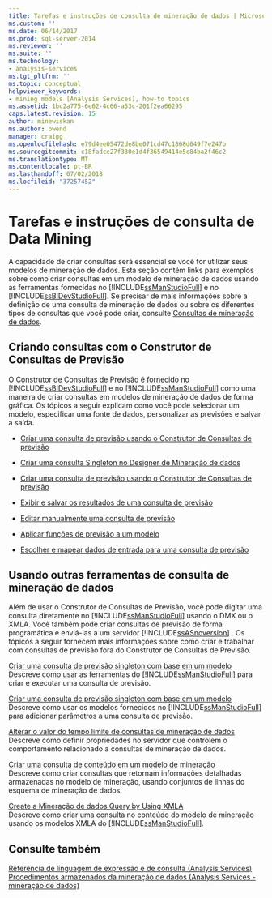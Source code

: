 ```yaml
---
title: Tarefas e instruções de consulta de mineração de dados | Microsoft Docs
ms.custom: ''
ms.date: 06/14/2017
ms.prod: sql-server-2014
ms.reviewer: ''
ms.suite: ''
ms.technology:
- analysis-services
ms.tgt_pltfrm: ''
ms.topic: conceptual
helpviewer_keywords:
- mining models [Analysis Services], how-to topics
ms.assetid: 1bc2a775-6e62-4c66-a53c-201f2ea66295
caps.latest.revision: 15
author: minewiskan
ms.author: owend
manager: craigg
ms.openlocfilehash: e79d4ee05472de8be071cd47c1868d649f7e247b
ms.sourcegitcommit: c18fadce27f330e1d4f36549414e5c84ba2f46c2
ms.translationtype: MT
ms.contentlocale: pt-BR
ms.lasthandoff: 07/02/2018
ms.locfileid: "37257452"
---
```

# <a name="data-mining-query-tasks-and-how-tos"></a>Tarefas e instruções de consulta de Data Mining
  A capacidade de criar consultas será essencial se você for utilizar seus modelos de mineração de dados. Esta seção contém links para exemplos sobre como criar consultas em um modelo de mineração de dados usando as ferramentas fornecidas no [!INCLUDE[ssManStudioFull](../../includes/ssmanstudiofull-md.md)] e no [!INCLUDE[ssBIDevStudioFull](../../includes/ssbidevstudiofull-md.md)]. Se precisar de mais informações sobre a definição de uma consulta de mineração de dados ou sobre os diferentes tipos de consultas que você pode criar, consulte [Consultas de mineração de dados](data-mining-queries.md).  
  
## <a name="creating-queries-with-prediction-query-builder"></a>Criando consultas com o Construtor de Consultas de Previsão  
 O Construtor de Consultas de Previsão é fornecido no [!INCLUDE[ssBIDevStudioFull](../../includes/ssbidevstudiofull-md.md)] e no [!INCLUDE[ssManStudioFull](../../includes/ssmanstudiofull-md.md)] como uma maneira de criar consultas em modelos de mineração de dados de forma gráfica. Os tópicos a seguir explicam como você pode selecionar um modelo, especificar uma fonte de dados, personalizar as previsões e salvar a saída.  
  
-   [Criar uma consulta de previsão usando o Construtor de Consultas de previsão](create-a-prediction-query-using-the-prediction-query-builder.md)  
  
-   [Criar uma consulta Singleton no Designer de Mineração de dados](create-a-singleton-query-in-the-data-mining-designer.md)  
  
-   [Criar uma consulta de previsão usando o Construtor de Consultas de previsão](create-a-prediction-query-using-the-prediction-query-builder.md)  
  
-   [Exibir e salvar os resultados de uma consulta de previsão](view-and-save-the-results-of-a-prediction-query.md)  
  
-   [Editar manualmente uma consulta de previsão](manually-edit-a-prediction-query.md)  
  
-   [Aplicar funções de previsão a um modelo](apply-prediction-functions-to-a-model.md)  
  
-   [Escolher e mapear dados de entrada para uma consulta de previsão](choose-and-map-input-data-for-a-prediction-query.md)  
  
## <a name="using-other-data-mining-query-tools"></a>Usando outras ferramentas de consulta de mineração de dados  
 Além de usar o Construtor de Consultas de Previsão, você pode digitar uma consulta diretamente no [!INCLUDE[ssManStudioFull](../../includes/ssmanstudiofull-md.md)] usando o DMX ou o XMLA. Você também pode criar consultas de previsão de forma programática e enviá-las a um servidor [!INCLUDE[ssASnoversion](../../includes/ssasnoversion-md.md)] . Os tópicos a seguir fornecem mais informações sobre como criar e trabalhar com consultas de previsão fora do Construtor de Consultas de Previsão.  
  
 [Criar uma consulta de previsão singleton com base em um modelo](create-a-singleton-prediction-query-from-a-template.md)  
 Descreve como usar as ferramentas do [!INCLUDE[ssManStudioFull](../../includes/ssmanstudiofull-md.md)] para criar e executar uma consulta de previsão.  
  
 [Criar uma consulta de previsão singleton com base em um modelo](create-a-singleton-prediction-query-from-a-template.md)  
 Descreve como usar os modelos fornecidos no [!INCLUDE[ssManStudioFull](../../includes/ssmanstudiofull-md.md)] para adicionar parâmetros a uma consulta de previsão.  
  
 [Alterar o valor do tempo limite de consultas de mineração de dados](change-the-time-out-value-for-data-mining-queries.md)  
 Descreve como definir propriedades no servidor que controlem o comportamento relacionado a consultas de mineração de dados.  
  
 [Criar uma consulta de conteúdo em um modelo de mineração](create-a-content-query-on-a-mining-model.md)  
 Descreve como criar consultas que retornam informações detalhadas armazenadas no modelo de mineração, usando conjuntos de linhas do esquema de mineração de dados.  
  
 [Create a Mineração de dados Query by Using XMLA](create-a-data-mining-query-by-using-xmla.md)  
 Descreve como criar uma consulta no conteúdo do modelo de mineração usando os modelos XMLA do [!INCLUDE[ssManStudioFull](../../includes/ssmanstudiofull-md.md)].  
  
## <a name="see-also"></a>Consulte também  
 [Referência de linguagem de expressão e de consulta &#40;Analysis Services&#41;](https://msdn.microsoft.com/library/gg492188(SQL.130).aspx)   
 [Procedimentos armazenados da mineração de dados &#40;Analysis Services - mineração de dados&#41;](/sql/analysis-services/data-mining/data-mining-stored-procedures-analysis-services-data-mining)  
  
  
